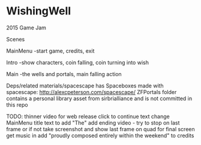# WishingWell
2015 Game Jam


Scenes

MainMenu
  -start game, credits, exit

Intro
  -show characters, coin falling, coin turning into wish

Main
  -the wells and portals, main falling action

	
Deps/related
	materials/spacescape has Spaceboxes made with spacescape: http://alexcpeterson.com/spacescape/
	ZFPortals folder contains a personal library asset from sirbrialliance and is not committed in this repo




TODO:
thinner video for web release
click to continue text
change MainMenu title text to add "The"
add ending video - try to stop on last frame or if not take screenshot and show last frame on quad for final screen
get music in
add "proudly composed entirely within the weekend" to credits
